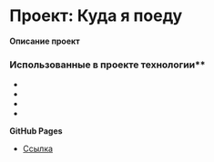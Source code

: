# Проект: Куда я поеду

**Описание проект**


### Иcпользованные в проекте технологии**
* 
* 
* 
* 

**GitHub Pages**
* [Ссылка](https://github.com/chashchinavera/kuda-ya-poedu)